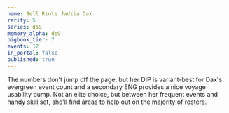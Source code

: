 ```yaml
---
name: Bell Riots Jadzia Dax
rarity: 5
series: ds9
memory_alpha: ds9
bigbook_tier: 7
events: 12
in_portal: false
published: true
---
```


The numbers don't jump off the page, but her DIP is variant-best for Dax's evergreen event count and a secondary ENG provides a nice voyage usability bump. Not an elite choice, but between her frequent events and handy skill set, she'll find areas to help out on the majority of rosters.
